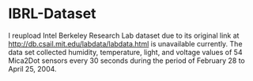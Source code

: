# IBRL-Dataset
I reupload Intel Berkeley Research Lab dataset due to its original link at http://db.csail.mit.edu/labdata/labdata.html is unavailable currently.
The data set collected humidity, temperature, light, and voltage values of 54 Mica2Dot sensors every 30 seconds during the period of February 28 to April 25, 2004.
